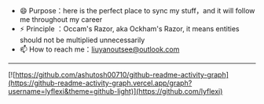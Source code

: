 - 😄 Purpose：here is the perfect place to sync my stuff，and it will follow me throughout my career
- ⚡ Principle ：Occam's Razor, aka Ockham's Razor, it means entities should not be multiplied unnecessarily
- 📫 How to reach me：liuyanoutsee@outlook.com
---
[![https://github.com/ashutosh00710/github-readme-activity-graph](https://github-readme-activity-graph.vercel.app/graph?username=lyflexi&theme=github-light)](https://github.com/lyflexi)



<!--
**lyflexi/lyflexi** is a ✨ _special_ ✨ repository because its `README.md` (this file) appears on your GitHub profile.

Here are some ideas to get you started:

- 🔭 I’m currently working on ...
- 🌱 I’m currently learning ...
- 👯 I’m looking to collaborate on ...
- 🤔 I’m looking for help with ...
- 💬 Ask me about ...
- 📫 How to reach me: ...
- 😄 Pronouns: ...
- ⚡ Fun fact: ...
-->
